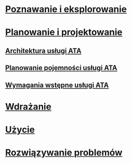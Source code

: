 # [Poznawanie i eksplorowanie](/advanced-threat-analytics/understand-explore/what-is-ata)
# [Planowanie i projektowanie](ata-architecture.md)
## [Architektura usługi ATA](ata-architecture.md)
## [Planowanie pojemności usługi ATA](ata-capacity-planning.md)
## [Wymagania wstępne usługi ATA](ata-prerequisites.md)
# [Wdrażanie](/advanced-threat-analytics/deploy-use/preinstall-ata)
# [Użycie](/advanced-threat-analytics/deploy-use/operate-ata)
# [Rozwiązywanie problemów](/advanced-threat-analytics/troubleshoot/troubleshooting-ata-known-errors)


<!--HONumber=Oct16_HO5-->


